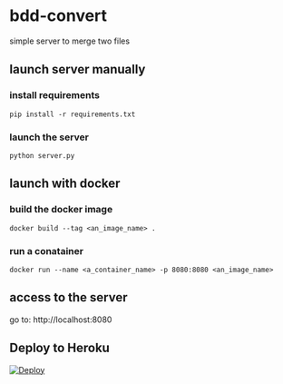 # bdd-convert

simple server to merge two files 

## launch server manually

### install requirements
```
pip install -r requirements.txt
```

### launch the server
```
python server.py
```

## launch with docker

### build the docker image
```
docker build --tag <an_image_name> .
```

### run a conatainer
```
docker run --name <a_container_name> -p 8080:8080 <an_image_name>
```
  
## access to the server

go to: http://localhost:8080

## Deploy to Heroku

[![Deploy](https://www.herokucdn.com/deploy/button.svg)](https://heroku.com/deploy)
